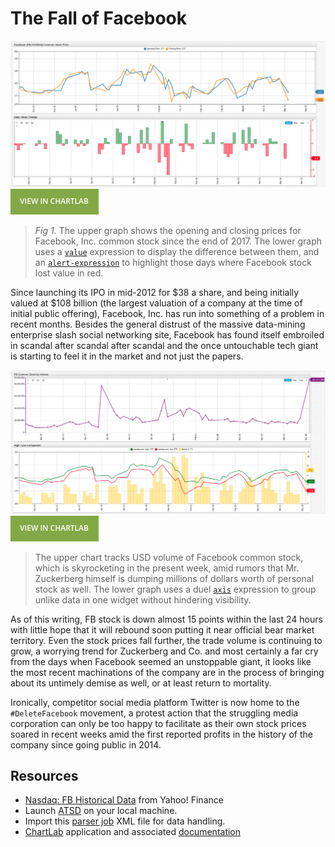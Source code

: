 # The Fall of Facebook

![](./images/facebook-main.png)
[![](./images/button.png)](https://apps.axibase.com/chartlab/16b75650#fullscreen)

>*Fig 1.* The upper graph shows the opening and closing prices for Facebook, Inc. common stock since the end of 2017. The lower graph uses a [`value`](https://axibase.com/products/axibase-time-series-database/visualization/widgets/time-chart/) expression to display the difference between them, and an [`alert-expression`](https://axibase.com/products/axibase-time-series-database/visualization/widgets/time-chart/#tab-id-14) to highlight those days where Facebook stock lost value in red.

Since launching its IPO in mid-2012 for $38 a share, and being initially valued at $108 billion (the largest valuation of a company at the time of initial public offering), Facebook, Inc. has run into something of a problem in recent months. Besides the general distrust of the massive data-mining enterprise slash social networking site, Facebook has found itself embroiled in scandal after scandal after scandal and the once untouchable tech giant is starting to feel it in the market and not just the papers.

![](./images/volume-compare.png)
[![](./images/button.png)](https://apps.axibase.com/chartlab/e2635247#fullscreen)

> The upper chart tracks USD volume of Facebook common stock, which is skyrocketing in the present week, amid rumors that Mr. Zuckerberg himself is dumping millions of dollars worth of personal stock as well. The lower graph uses a duel [`axis`](https://axibase.com/products/axibase-time-series-database/visualization/widgets/time-chart/#tab-id-2) expression to group unlike data in one widget without hindering visibility.

As of this writing, FB stock is down almost 15 points within the last 24 hours with little hope that it will rebound soon putting it near official bear market territory. Even the stock prices fall further, the trade volume is continuing to grow, a worrying trend for Zuckerberg and Co. and most certainly a far cry from the days when Facebook seemed an unstoppable giant, it looks like the most recent machinations of the company are in the process of bringing about its untimely demise as well, or at least return to mortality.

Ironically, competitor social media platform Twitter is now home to the `#DeleteFacebook` movement, a protest action that the struggling media corporation can only be too happy to facilitate as their own stock prices soared in recent weeks amid the first reported profits in the history of the company since going public in 2014.

## Resources

* [Nasdaq: FB Historical Data](https://finance.yahoo.com/quote/FB/history?p=FB) from Yahoo! Finance
* Launch [ATSD](https://axibase.com/docs/atsd/installation/) on your local machine.
* Import this [parser job](./resources/parser-job.xml) XML file for data handling.
* [ChartLab](https://apps.axibase.com/) application and associated [documentation](https://axibase.com/products/axibase-time-series-database/visualization/widgets/)
